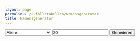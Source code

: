 ```yaml
---
layout: page
permalink: /Zufallstabellen/Namensgenerator
title: Namensgenerator
---
```


<div class="input-group" style="max-width: 50rem">
    <select id="type" class="form-select">
        <option value="alien">Aliens</option>
        <option value="foederationm">Föderation - männlich</option>
        <option value="foederationw">Föderation - weiblich</option>
        <option value="neuasienm">Neuasien - männlich</option>
        <option value="neuasienw">Neuasien - weiblich</option>
        <option value="konzern">Konzerne</option>
        <option value="planet">Planeten</option>
        <option value="stadt">Städte</option>
        <option value="raumschiff">Raumschiffe</option>
    </select>
    <input type="text" value="20" id="anzahl" class="form-control"/>
    <button class="btn btn-yellow" id="generate">Generieren</button>
</div>

<div id="namensgenout" class="card p-2 mt-2">
</div>

<script type="text/javascript" src="{{ site.baseurl }}/assets/js/data_names.js"></script>
<script type="text/javascript" src="{{ site.baseurl }}/assets/js/zufallstabellen.js"></script>
<script type="text/javascript" src="{{ site.baseurl }}/assets/js/zufallsgenerator.js"></script>
<script type="text/javascript" src="{{ site.baseurl }}/assets/js/namensgen.js"></script>
